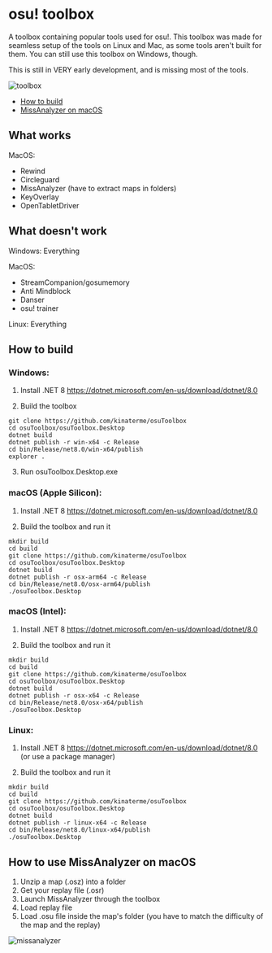 # osu! toolbox
A toolbox containing popular tools used for osu!.
This toolbox was made for seamless setup of the tools on Linux and Mac, as some tools aren't built for them.
You can still use this toolbox on Windows, though.

This is still in VERY early development, and is missing most of the tools.

![toolbox](https://github.com/user-attachments/assets/a1f09e73-ec7f-4045-8475-51f04331817e)

* [How to build](https://github.com/kinaterme/osuToolbox?tab=readme-ov-file#how-to-build)
* [MissAnalyzer on macOS](https://github.com/kinaterme/osuToolbox?tab=readme-ov-file#how-to-use-missanalyzer-on-macos)

## What works
MacOS: 

* Rewind
* Circleguard
* MissAnalyzer (have to extract maps in folders)
* KeyOverlay
* OpenTabletDriver

## What doesn't work
Windows: Everything<br/>

MacOS: 
* StreamCompanion/gosumemory
* Anti Mindblock
* Danser
* osu! trainer<br/>

Linux: Everything

## How to build
### Windows:<br/>

1. Install .NET 8 https://dotnet.microsoft.com/en-us/download/dotnet/8.0
  
2. Build the toolbox
```
git clone https://github.com/kinaterme/osuToolbox
cd osuToolbox/osuToolbox.Desktop
dotnet build
dotnet publish -r win-x64 -c Release
cd bin/Release/net8.0/win-x64/publish
explorer .
```
3. Run osuToolbox.Desktop.exe

### macOS (Apple Silicon):<br/>

1. Install .NET 8 https://dotnet.microsoft.com/en-us/download/dotnet/8.0

2. Build the toolbox and run it
```
mkdir build
cd build
git clone https://github.com/kinaterme/osuToolbox
cd osuToolbox/osuToolbox.Desktop
dotnet build
dotnet publish -r osx-arm64 -c Release
cd bin/Release/net8.0/osx-arm64/publish
./osuToolbox.Desktop
```

### macOS (Intel):<br/>

1. Install .NET 8 https://dotnet.microsoft.com/en-us/download/dotnet/8.0

2. Build the toolbox and run it
```
mkdir build
cd build
git clone https://github.com/kinaterme/osuToolbox
cd osuToolbox/osuToolbox.Desktop
dotnet build
dotnet publish -r osx-x64 -c Release
cd bin/Release/net8.0/osx-x64/publish
./osuToolbox.Desktop
```
### Linux:<br/>

1. Install .NET 8 https://dotnet.microsoft.com/en-us/download/dotnet/8.0 (or use a package manager)

2. Build the toolbox and run it
```
mkdir build
cd build
git clone https://github.com/kinaterme/osuToolbox
cd osuToolbox/osuToolbox.Desktop
dotnet build
dotnet publish -r linux-x64 -c Release
cd bin/Release/net8.0/linux-x64/publish
./osuToolbox.Desktop
```

## How to use MissAnalyzer on macOS
1. Unzip a map (.osz) into a folder
2. Get your replay file (.osr)
3. Launch MissAnalyzer through the toolbox
4. Load replay file
5. Load .osu file inside the map's folder (you have to match the difficulty of the map and the replay)

![missanalyzer](https://github.com/user-attachments/assets/7e11716e-fab8-499f-8bfa-e3eed258461a)
